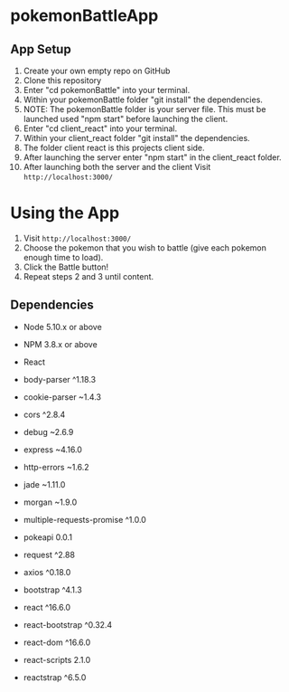 # pokemonBattleApp

## App Setup

1. Create your own empty repo on GitHub
2. Clone this repository
3. Enter "cd pokemonBattle" into your terminal.
4. Within your pokemonBattle folder "git install" the dependencies.
5. NOTE: The pokemonBattle folder is your server file. This must be launched used "npm start" before launching the client.
6. Enter "cd client_react" into your terminal.
7. Within your client_react folder "git install" the dependencies.
8. The folder client react is this projects client side.
9. After launching the server enter "npm start" in the client_react folder.
10. After launching both the server and the client Visit `http://localhost:3000/`

# Using the App

1. Visit `http://localhost:3000/`
2. Choose the pokemon that you wish to battle (give each pokemon enough time to load).
3. Click the Battle button!
4. Repeat steps 2 and 3 until content.

## Dependencies

- Node 5.10.x or above
- NPM 3.8.x or above
- React

- body-parser ^1.18.3
- cookie-parser ~1.4.3
- cors ^2.8.4
- debug ~2.6.9
- express ~4.16.0
- http-errors ~1.6.2
- jade ~1.11.0
- morgan ~1.9.0
- multiple-requests-promise ^1.0.0
- pokeapi 0.0.1
- request ^2.88
- axios ^0.18.0
- bootstrap ^4.1.3
- react ^16.6.0
- react-bootstrap ^0.32.4
- react-dom ^16.6.0
- react-scripts 2.1.0
- reactstrap ^6.5.0
